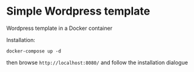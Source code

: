 # Simple Wordpress template

Wordpress template in a Docker container

Installation:  
```
docker-compose up -d
```

then browse `http://localhost:8080/` and follow the installation dialogue
